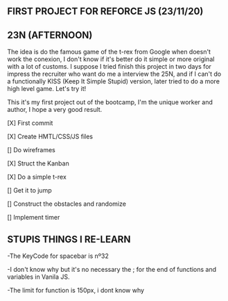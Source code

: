 ## FIRST PROJECT FOR REFORCE JS (23/11/20)

## 23N (AFTERNOON)

The idea is do the famous game of the t-rex from Google when doesn't work the conexion, I don't know if it's better do it simple or more original with a lot of customs. I suppose I tried finish this project in two days for impress the recruiter who want do me a interview the 25N, and if I can't do a functionally KISS (Keep It Simple Stupid) version, later tried to do a more high level game. Let's try it!

This it's my first project out of the bootcamp, I'm the unique worker and author, I hope a very good result.

[X] First commit

[X] Create HMTL/CSS/JS files

[] Do wireframes

[X] Struct the Kanban

[X] Do a simple t-rex

[] Get it to jump

[] Construct the obstacles and randomize

[] Implement timer

## STUPIS THINGS I RE-LEARN

-The KeyCode for spacebar is nº32

-I don't know why but it's no necessary the ; for the end of functions and variables in Vanila JS.

-The limit for function is 150px, i dont know why
